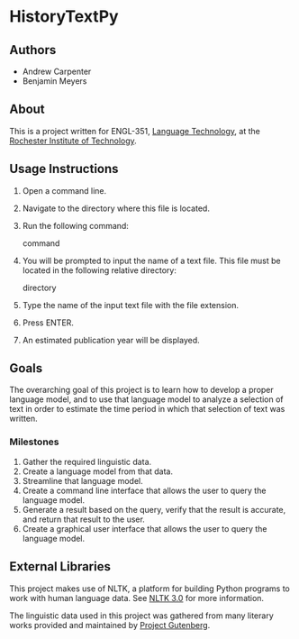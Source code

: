 # HistoryTextPy

## Authors
* Andrew Carpenter
* Benjamin Meyers
   
## About    
This is a project written for ENGL-351, [Language Technology](https://www.rit.edu/cla/english/351-language-technology), at the [Rochester Institute of Technology](https://www.rit.edu/).

## Usage Instructions
1. Open a command line.
2. Navigate to the directory where this file is located.
3. Run the following command:

      command

4. You will be prompted to input the name of a text file. This file must be located in the following relative directory:

      directory

5. Type the name of the input text file with the file extension.
6. Press ENTER.
7. An estimated publication year will be displayed.


## Goals
The overarching goal of this project is to learn how to develop a proper language model, and to use that language model to analyze a selection of text in order to estimate the time period in which that selection of text was written.

### Milestones
1. Gather the required linguistic data.
2. Create a language model from that data.
3. Streamline that language model.
4. Create a command line interface that allows the user to query the language model.
5. Generate a result based on the query, verify that the result is accurate, and return that result to the user.
6. Create a graphical user interface that allows the user to query the language model.

## External Libraries
This project makes use of NLTK, a platform for building Python programs to work with human language data. See [NLTK 3.0](http://www.nltk.org/) for more information.

The linguistic data used in this project was gathered from many literary works provided and maintained by [Project Gutenberg](https://www.gutenberg.org/).
